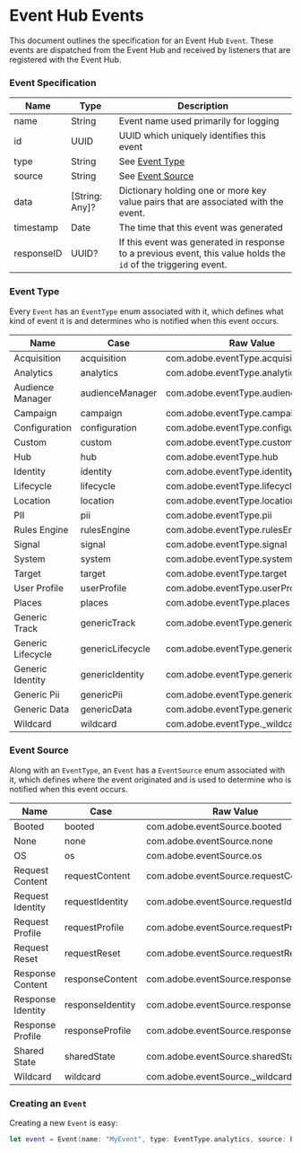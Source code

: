 # Event Hub Events

This document outlines the specification for an Event Hub `Event`. These events are dispatched from the Event Hub and received by listeners that are registered with the Event Hub.

### Event Specification

| Name       | Type           | Description                                                  |
| ---------- | -------------- | ------------------------------------------------------------ |
| name       | String         | Event name used primarily for logging                        |
| id         | UUID           | UUID which uniquely identifies this event                    |
| type       | String         | See [Event Type](#event-type)                                |
| source     | String         | See [Event Source](#event-source)                            |
| data       | [String: Any]? | Dictionary holding one or more key value pairs that are associated with the event. |
| timestamp  | Date           | The time that this event was generated                       |
| responseID | UUID?          | If this event was generated in response to a previous event, this value holds the `id` of the triggering event. |

### Event Type

Every `Event` has an `EventType` enum associated with it, which defines what kind of event it is and determines who is notified when this event occurs.

| Name              | Case             | Raw Value                             |
| ----------------- | ---------------- | ------------------------------------- |
| Acquisition       | acquisition      | com.adobe.eventType.acquisition       |
| Analytics         | analytics        | com.adobe.eventType.analytics         |
| Audience Manager  | audienceManager  | com.adobe.eventType.audienceManager   |
| Campaign          | campaign         | com.adobe.eventType.campaign          |
| Configuration     | configuration    | com.adobe.eventType.configuration     |
| Custom            | custom           | com.adobe.eventType.custom            |
| Hub               | hub              | com.adobe.eventType.hub               |
| Identity          | identity         | com.adobe.eventType.identity          |
| Lifecycle         | lifecycle        | com.adobe.eventType.lifecycle         |
| Location          | location         | com.adobe.eventType.location          |
| PII               | pii              | com.adobe.eventType.pii               |
| Rules Engine      | rulesEngine      | com.adobe.eventType.rulesEngine       |
| Signal            | signal           | com.adobe.eventType.signal            |
| System            | system           | com.adobe.eventType.system            |
| Target            | target           | com.adobe.eventType.target            |
| User Profile      | userProfile      | com.adobe.eventType.userProfile       |
| Places            | places           | com.adobe.eventType.places            |
| Generic Track     | genericTrack     | com.adobe.eventType.generic.track     |
| Generic Lifecycle | genericLifecycle | com.adobe.eventType.generic.lifecycle |
| Generic Identity  | genericIdentity  | com.adobe.eventType.generic.identity  |
| Generic Pii       | genericPii       | com.adobe.eventType.generic.pii       |
| Generic Data      | genericData      | com.adobe.eventType.generic.data      |
| Wildcard          | wildcard         | com.adobe.eventType.\_wildcard_       |

### Event Source

Along with an `EventType`, an `Event` has a `EventSource` enum associated with it, which defines where the event originated and is used to determine who is notified when this event occurs.

| Name              | Case             | Raw Value                              |
| ----------------- | ---------------- | -------------------------------------- |
| Booted            | booted           | com.adobe.eventSource.booted           |
| None              | none             | com.adobe.eventSource.none             |
| OS                | os               | com.adobe.eventSource.os               |
| Request Content   | requestContent   | com.adobe.eventSource.requestContent   |
| Request Identity  | requestIdentity  | com.adobe.eventSource.requestIdentity  |
| Request Profile   | requestProfile   | com.adobe.eventSource.requestProfile   |
| Request Reset     | requestReset     | com.adobe.eventSource.requestReset     |
| Response Content  | responseContent  | com.adobe.eventSource.responseContent  |
| Response Identity | responseIdentity | com.adobe.eventSource.responseIdentity |
| Response Profile  | responseProfile  | com.adobe.eventSource.responseProfile  |
| Shared State      | sharedState      | com.adobe.eventSource.sharedState      |
| Wildcard          | wildcard         | com.adobe.eventSource.\_wildcard_      |

### Creating an `Event`

Creating a new `Event` is easy:

```swift
let event = Event(name: "MyEvent", type: EventType.analytics, source: EventSource.responseContent, data: ["myKey": true])
```
